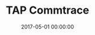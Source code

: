 ---
layout: inner
position: left
title: 'TAP Commtrace'
lead_text: 'Helped the team implement features on the existed app.'
tags: ['Java', 'Android SDK', 'SQLite Database']
featured_image: ['/img/posts/commtrace.png','/img/posts/commtrace2.png']
date: 2017-05-01 00:00:00
categories: ['Mobile Dev']
project_link: ''
button_icon: ''
button_text: ''
order: 14
visible: 1
company: 'Aditya Arta Abadi, PT'
---